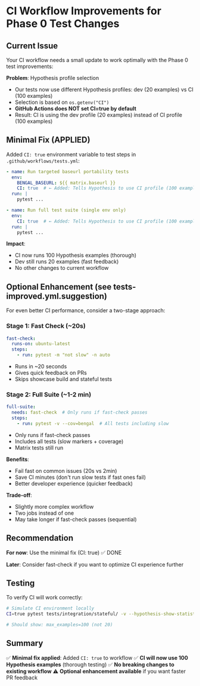 # CI Workflow Improvements for Phase 0 Test Changes

## Current Issue

Your CI workflow needs a small update to work optimally with the Phase 0 test improvements:

**Problem**: Hypothesis profile selection
- Our tests now use different Hypothesis profiles: dev (20 examples) vs CI (100 examples)
- Selection is based on `os.getenv("CI")`
- **GitHub Actions does NOT set CI=true by default**
- Result: CI is using the dev profile (20 examples) instead of CI profile (100 examples)

## Minimal Fix (APPLIED)

Added `CI: true` environment variable to test steps in `.github/workflows/tests.yml`:

```yaml
- name: Run targeted baseurl portability tests
  env:
    BENGAL_BASEURL: ${{ matrix.baseurl }}
    CI: true  # ← Added: Tells Hypothesis to use CI profile (100 examples)
  run: |
    pytest ...

- name: Run full test suite (single env only)
  env:
    CI: true  # ← Added: Tells Hypothesis to use CI profile (100 examples)
  run: |
    pytest ...
```

**Impact**:
- CI now runs 100 Hypothesis examples (thorough)
- Dev still runs 20 examples (fast feedback)
- No other changes to current workflow

## Optional Enhancement (see tests-improved.yml.suggestion)

For even better CI performance, consider a two-stage approach:

### Stage 1: Fast Check (~20s)
```yaml
fast-check:
  runs-on: ubuntu-latest
  steps:
    - run: pytest -m "not slow" -n auto
```
- Runs in ~20 seconds
- Gives quick feedback on PRs
- Skips showcase build and stateful tests

### Stage 2: Full Suite (~1-2 min)
```yaml
full-suite:
  needs: fast-check  # Only runs if fast-check passes
  steps:
    - run: pytest -v --cov=bengal  # All tests including slow
```
- Only runs if fast-check passes
- Includes all tests (slow markers + coverage)
- Matrix tests still run

**Benefits**:
- Fail fast on common issues (20s vs 2min)
- Save CI minutes (don't run slow tests if fast ones fail)
- Better developer experience (quicker feedback)

**Trade-off**:
- Slightly more complex workflow
- Two jobs instead of one
- May take longer if fast-check passes (sequential)

## Recommendation

**For now**: Use the minimal fix (CI: true) ✅ DONE

**Later**: Consider fast-check if you want to optimize CI experience further

## Testing

To verify CI will work correctly:

```bash
# Simulate CI environment locally
CI=true pytest tests/integration/stateful/ -v --hypothesis-show-statistics

# Should show: max_examples=100 (not 20)
```

## Summary

✅ **Minimal fix applied**: Added `CI: true` to workflow
✅ **CI will now use 100 Hypothesis examples** (thorough testing)
✅ **No breaking changes to existing workflow**
⚠️ **Optional enhancement available** if you want faster PR feedback
